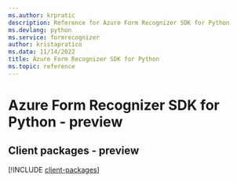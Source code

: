 ```yaml
---
ms.author: krpratic
description: Reference for Azure Form Recognizer SDK for Python
ms.devlang: python
ms.service: formrecognizer
author: kristapratico
ms.data: 11/14/2022
title: Azure Form Recognizer SDK for Python
ms.topic: reference
---
```

# Azure Form Recognizer SDK for Python - preview

## Client packages - preview
[!INCLUDE [client-packages](form-recognizer-client-index.md)]